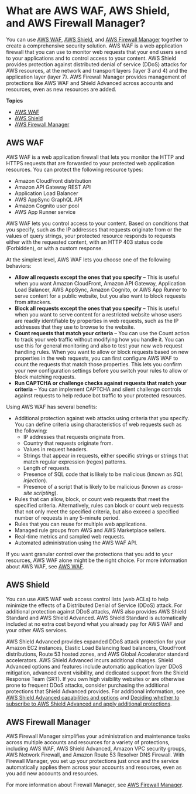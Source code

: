 # What are AWS WAF, AWS Shield, and AWS Firewall Manager?<a name="what-is-aws-waf"></a>

You can use [AWS WAF](waf-chapter.md), [AWS Shield](shield-chapter.md), and [AWS Firewall Manager](fms-chapter.md) together to create a comprehensive security solution\. AWS WAF is a web application firewall that you can use to monitor web requests that your end users send to your applications and to control access to your content\. AWS Shield provides protection against distributed denial of service \(DDoS\) attacks for AWS resources, at the network and transport layers \(layer 3 and 4\) and the application layer \(layer 7\)\. AWS Firewall Manager provides management of protections like AWS WAF and Shield Advanced across accounts and resources, even as new resources are added\. 

**Topics**
+ [AWS WAF](#waf-intro)
+ [AWS Shield](#ddos-intro)
+ [AWS Firewall Manager](#fms-intro)

## AWS WAF<a name="waf-intro"></a>

AWS WAF is a web application firewall that lets you monitor the HTTP and HTTPS requests that are forwarded to your protected web application resources\. You can protect the following resource types: 
+ Amazon CloudFront distribution
+ Amazon API Gateway REST API
+ Application Load Balancer
+ AWS AppSync GraphQL API
+ Amazon Cognito user pool
+ AWS App Runner service

AWS WAF lets you control access to your content\. Based on conditions that you specify, such as the IP addresses that requests originate from or the values of query strings, your protected resource responds to requests either with the requested content, with an HTTP 403 status code \(Forbidden\), or with a custom response\. 

At the simplest level, AWS WAF lets you choose one of the following behaviors:
+ **Allow all requests except the ones that you specify** – This is useful when you want Amazon CloudFront, Amazon API Gateway, Application Load Balancer, AWS AppSync, Amazon Cognito, or AWS App Runner to serve content for a public website, but you also want to block requests from attackers\.
+ **Block all requests except the ones that you specify** – This is useful when you want to serve content for a restricted website whose users are readily identifiable by properties in web requests, such as the IP addresses that they use to browse to the website\. 
+ **Count requests that match your criteria** – You can use the Count action to track your web traffic without modifying how you handle it\. You can use this for general monitoring and also to test your new web request handling rules\. When you want to allow or block requests based on new properties in the web requests, you can first configure AWS WAF to count the requests that match those properties\. This lets you confirm your new configuration settings before you switch your rules to allow or block matching requests\. 
+ **Run CAPTCHA or challenge checks against requests that match your criteria** – You can implement CAPTCHA and silent challenge controls against requests to help reduce bot traffic to your protected resources\.

Using AWS WAF has several benefits:
+ Additional protection against web attacks using criteria that you specify\. You can define criteria using characteristics of web requests such as the following:
  + IP addresses that requests originate from\.
  + Country that requests originate from\.
  + Values in request headers\.
  + Strings that appear in requests, either specific strings or strings that match regular expression \(regex\) patterns\.
  + Length of requests\.
  + Presence of SQL code that is likely to be malicious \(known as *SQL injection*\)\.
  + Presence of a script that is likely to be malicious \(known as *cross\-site scripting*\)\.
+ Rules that can allow, block, or count web requests that meet the specified criteria\. Alternatively, rules can block or count web requests that not only meet the specified criteria, but also exceed a specified number of requests in any 5\-minute period\. 
+ Rules that you can reuse for multiple web applications\.
+ Managed rule groups from AWS and AWS Marketplace sellers\.
+ Real\-time metrics and sampled web requests\.
+ Automated administration using the AWS WAF API\.

If you want granular control over the protections that you add to your resources, AWS WAF alone might be the right choice\. For more information about AWS WAF, see [AWS WAF](waf-chapter.md)\.

## AWS Shield<a name="ddos-intro"></a>

You can use AWS WAF web access control lists \(web ACLs\) to help minimize the effects of a Distributed Denial of Service \(DDoS\) attack\. For additional protection against DDoS attacks, AWS also provides AWS Shield Standard and AWS Shield Advanced\. AWS Shield Standard is automatically included at no extra cost beyond what you already pay for AWS WAF and your other AWS services\. 

AWS Shield Advanced provides expanded DDoS attack protection for your Amazon EC2 instances, Elastic Load Balancing load balancers, CloudFront distributions, Route 53 hosted zones, and AWS Global Accelerator standard accelerators\. AWS Shield Advanced incurs additional charges\. Shield Advanced options and features include automatic application layer DDoS mitigation, advanced event visibility, and dedicated support from the Shield Response Team \(SRT\)\. If you own high visibility websites or are otherwise prone to frequent DDoS attacks, consider purchasing the additional protections that Shield Advanced provides\. For additional information, see [AWS Shield Advanced capabilities and options](ddos-advanced-summary-capabilities.md) and [Deciding whether to subscribe to AWS Shield Advanced and apply additional protections](ddos-advanced-summary-deciding.md)\.

## AWS Firewall Manager<a name="fms-intro"></a>

AWS Firewall Manager simplifies your administration and maintenance tasks across multiple accounts and resources for a variety of protections, including AWS WAF, AWS Shield Advanced, Amazon VPC security groups, AWS Network Firewall, and Amazon Route 53 Resolver DNS Firewall\. With Firewall Manager, you set up your protections just once and the service automatically applies them across your accounts and resources, even as you add new accounts and resources\. 

For more information about Firewall Manager, see [AWS Firewall Manager](fms-chapter.md)\.